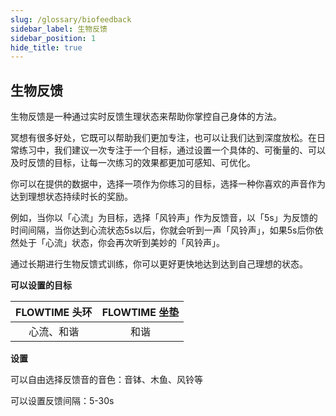 ```yaml
---
slug: /glossary/biofeedback
sidebar_label: 生物反馈
sidebar_position: 1
hide_title: true
---
```


## 生物反馈

生物反馈是一种通过实时反馈生理状态来帮助你掌控自己身体的方法。

冥想有很多好处，它既可以帮助我们更加专注，也可以让我们达到深度放松。在日常练习中，我们建议一次专注于一个目标，通过设置一个具体的、可衡量的、可以及时反馈的目标，让每一次练习的效果都更加可感知、可优化。

你可以在提供的数据中，选择一项作为你练习的目标，选择一种你喜欢的声音作为达到理想状态持续时长的奖励。

例如，当你以「心流」为目标，选择「风铃声」作为反馈音，以「5s」为反馈的时间间隔，当你达到心流状态5s以后，你就会听到一声「风铃声」，如果5s后你依然处于「心流」状态，你会再次听到美妙的「风铃声」。

通过长期进行生物反馈式训练，你可以更好更快地达到达到自己理想的状态。

**可以设置的目标**

|FLOWTIME 头环|FLOWTIME 坐垫|
|:---:|:---:|
| 心流、和谐 | 和谐 |

**设置**

可以自由选择反馈音的音色：音钵、木鱼、风铃等

可以设置反馈间隔：5-30s